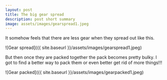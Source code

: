 ```yaml
---
layout: post
title: The big gear spread 
description: post short summary
image: assets/images/gearspread1.jpeg
---
```


It somehow feels that there are less gear when they spread out like this. 

![Gear spread]({{ site.baseurl }}/assets/images/gearspread1.jpeg)

But then once they are packed together  the pack becomes pretty bulky. I got to find a better way to pack them or even better get rid of more things!!!

![Gear packed]({{ site.baseurl }}/assets/images/gearpacked1.jpeg)
